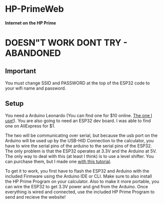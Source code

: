 
# HP-PrimeWeb
#### Internet on the HP Prime
# DOESN"T WORK DONT TRY - ABANDONED
## Important
You must change SSID and PASSWORD at the top of the ESP32 code to your wifi name and password.
  
## Setup

You need a Arduino Leonardo (You can find one for $10 online. [The one I use!](https://www.keyestudio.com/products/keyestudio-atmega32u4-leonardo-r3-development-board-1m-micro-usb-cable-for-diy-project)). You are also going to need an ESP32 dev board. I was able to find one on AliExpress for $1. 
  
The two will be communicating over serial, but because the usb port on the Arduino will be used up by the USB-HID Connection to the calculator, you have to wire the serial pins of the arduino to the serial pins of the ESP32. The only problem is that the ESP32 operates at 3.3V and the Arduino at 5V. The only way to deal with this (at least I think) is to use a level shifter. You can purchase them, but I made one [with this tutorial](https://www.instructables.com/DIY-5v-to-33v-Logic-Level-Shifter/).
  
To get it to work, you first have to flash the ESP32 and Arduino with the included Firmware using the Arduino IDE or CLI. Make sure to also install the HP Prime Program on your calculator. Also to make it more portable, you can wire the ESP32 to get 3.3V power and gnd from the Arduino. Once everything is wired and connected, use the included HP Prime Program to send and recieve the website!
